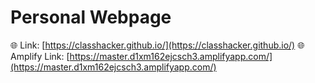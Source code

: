 # Personal Webpage

🌐 Link: [https://classhacker.github.io/](https://classhacker.github.io/)
🌐 Amplify Link: [https://master.d1xm162ejcsch3.amplifyapp.com/](https://master.d1xm162ejcsch3.amplifyapp.com/)
